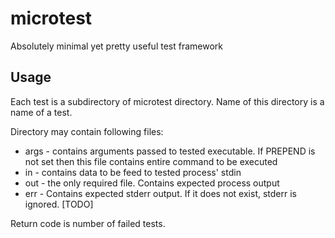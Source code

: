 microtest
=========

Absolutely minimal yet pretty useful test framework

Usage
-----

Each test is a subdirectory of microtest directory. Name of this directory is a name of a test.

Directory may contain following files:
* args - contains arguments passed to tested executable. If PREPEND is not set then this file contains entire
         command to be executed
* in - contains data to be feed to tested process' stdin
* out - the only required file. Contains expected process output
* err - Contains expected stderr output. If it does not exist, stderr is ignored. [TODO]

Return code is number of failed tests.
